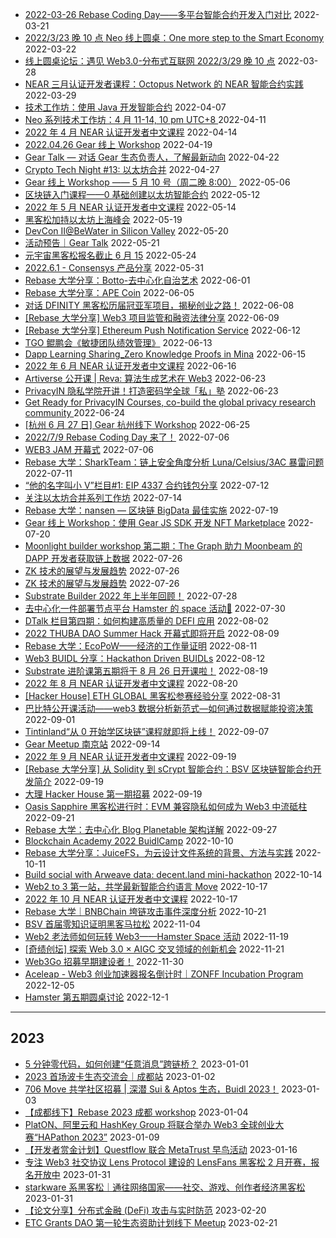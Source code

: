 - [2022-03-26 Rebase Coding Day——多平台智能合约开发入门对比](https://github.com/rebase-network/event-pool/issues/11) 2022-03-21
- [2022/3/23 晚 10 点 Neo 线上圆桌：One more step to the Smart Economy ](https://github.com/rebase-network/event-pool/issues/12) 2022-03-22
- [线上圆桌论坛：遇见 Web3.0-分布式互联网 2022/3/29 晚 10 点](https://github.com/rebase-network/event-pool/issues/13) 2022-03-28
- [NEAR 三月认证开发者课程：Octopus Network 的 NEAR 智能合约实践](https://github.com/rebase-network/event-pool/issues/14) 2022-03-29
- [技术工作坊：使用 Java 开发智能合约](https://github.com/rebase-network/event-pool/issues/15) 2022-04-07
- [Neo 系列技术工作坊：4 月 11-14, 10 pm UTC+8 ](https://github.com/rebase-network/event-pool/issues/16) 2022-04-11
- [2022 年 4 月 NEAR 认证开发者中文课程](https://github.com/rebase-network/event-pool/issues/17) 2022-04-14
- [2022.04.26 Gear 线上 Workshop](https://github.com/rebase-network/event-pool/issues/18) 2022-04-19
- [Gear Talk — 对话 Gear 生态负责人，了解最新动向](https://github.com/rebase-network/event-pool/issues/19) 2022-04-22
- [Crypto Tech Night #13: 以太坊合并](https://github.com/rebase-network/event-pool/issues/20) 2022-04-27
- [Gear 线上 Workshop —— 5 月 10 号（周二晚 8:00）](https://github.com/rebase-network/event-pool/issues/21) 2022-05-06
- [区块链入门课程——0 基础创建以太坊智能合约](https://github.com/rebase-network/event-pool/issues/22) 2022-05-12
- [2022 年 5 月 NEAR 认证开发者中文课程](https://github.com/rebase-network/event-pool/issues/23) 2022-05-14
- [黑客松加持以太坊上海峰会](https://github.com/rebase-network/event-pool/issues/24) 2022-05-19
- [DevCon II@BeWater in Silicon Valley](https://github.com/rebase-network/event-pool/issues/25) 2022-05-20
- [活动预告｜Gear Talk](https://github.com/rebase-network/event-pool/issues/26) 2022-05-21
- [元宇宙黑客松报名截止 6 月 15](https://github.com/rebase-network/event-pool/issues/27) 2022-05-24
- [2022.6.1 - Consensys 产品分享](https://github.com/rebase-network/event-pool/issues/28) 2022-05-31
- [Rebase 大学分享：Botto-去中心化自治艺术](https://github.com/rebase-network/event-pool/issues/30) 2022-06-01
- [Rebase 大学分享：APE Coin](https://github.com/rebase-network/event-pool/issues/31) 2022-06-05
- [对话 DFINITY 黑客松历届冠亚军项目，揭秘创业之路！](https://github.com/rebase-network/event-pool/issues/32) 2022-06-08
- [[Rebase 大学分享] Web3 项目监管和融资法律分享](https://github.com/rebase-network/event-pool/issues/33) 2022-06-09
- [[Rebase 大学分享] Ethereum Push Notification Service](https://github.com/rebase-network/event-pool/issues/34) 2022-06-12
- [TGO 鲲鹏会《敏捷团队绩效管理》](https://github.com/rebase-network/event-pool/issues/35) 2022-06-13
- [Dapp Learning Sharing_Zero Knowledge Proofs in Mina](https://github.com/rebase-network/event-pool/issues/36) 2022-06-15
- [2022 年 6 月 NEAR 认证开发者中文课程](https://github.com/rebase-network/event-pool/issues/37) 2022-06-16
- [Artiverse 公开课 | Reva: 算法生成艺术在 Web3](https://github.com/rebase-network/event-pool/issues/38) 2022-06-23
- [PrivacyIN 隐私学院开讲！打造密码学全球「私」塾](https://github.com/rebase-network/event-pool/issues/39) 2022-06-23
- [Get Ready for PrivacyIN Courses, co-build the global privacy research community ](https://github.com/rebase-network/event-pool/issues/40) 2022-06-24
- [[杭州 6 月 27 日] Gear 杭州线下 Workshop](https://github.com/rebase-network/event-pool/issues/41) 2022-06-25
- [2022/7/9 Rebase Coding Day 来了！](https://github.com/rebase-network/event-pool/issues/42) 2022-07-06
- [WEB3 JAM 开幕式](https://github.com/rebase-network/event-pool/issues/43) 2022-07-06
- [Rebase 大学：SharkTeam：链上安全角度分析 Luna/Celsius/3AC 暴雷问题](https://github.com/rebase-network/event-pool/issues/44) 2022-07-11
- [ “他的名字叫小 V”栏目#1: EIP 4337 合约钱包分享](https://github.com/rebase-network/event-pool/issues/45) 2022-07-12
- [关注以太坊合并系列工作坊](https://github.com/rebase-network/event-pool/issues/46) 2022-07-14
- [Rebase 大学：nansen — 区块链 BigData 最佳实施](https://github.com/rebase-network/event-pool/issues/47) 2022-07-19
- [Gear 线上 Workshop：使用 Gear JS SDK 开发 NFT Marketplace](https://github.com/rebase-network/event-pool/issues/48) 2022-07-20
- [Moonlight builder workshop 第二期：The Graph 助力 Moonbeam 的 DAPP 开发者获取链上数据](https://github.com/rebase-network/event-pool/issues/49) 2022-07-26
- [ZK 技术的展望与发展趋势](https://github.com/rebase-network/event-pool/issues/50) 2022-07-26
- [ZK 技术的展望与发展趋势](https://github.com/rebase-network/event-pool/issues/51) 2022-07-26
- [Substrate Builder 2022 年上半年回顾！](https://github.com/rebase-network/event-pool/issues/52) 2022-07-28
- [去中心化一件部署节点平台 Hamster 的 space 活动👏](https://github.com/rebase-network/event-pool/issues/53) 2022-07-30
- [DTalk 栏目第四期：如何构建高质量的 DEFI 应用](https://github.com/rebase-network/event-pool/issues/54) 2022-08-02
- [2022 THUBA DAO Summer Hack 开幕式即将开启](https://github.com/rebase-network/event-pool/issues/55) 2022-08-09
- [Rebase 大学：EcoPoW——经济的工作量证明](https://github.com/rebase-network/event-pool/issues/56) 2022-08-11
- [Web3 BUIDL 分享：Hackathon Driven BUIDLs](https://github.com/rebase-network/event-pool/issues/57) 2022-08-12
- [Substrate 进阶课第五期将于 8 月 26 日开课啦！](https://github.com/rebase-network/event-pool/issues/58) 2022-08-19
- [2022 年 8 月 NEAR 认证开发者中文课程](https://github.com/rebase-network/event-pool/issues/59) 2022-08-20
- [[Hacker House] ETH GLOBAL 黑客松参赛经验分享](https://github.com/rebase-network/event-pool/issues/60) 2022-08-31
- [巴比特公开课活动——web3 数据分析新范式—如何通过数据赋能投资决策](https://github.com/rebase-network/event-pool/issues/61) 2022-09-01
- [Tintinland“从 0 开始学区块链”课程就即将上线！](https://github.com/rebase-network/event-pool/issues/62) 2022-09-07
- [Gear Meetup 南京站](https://github.com/rebase-network/event-pool/issues/63) 2022-09-14
- [2022 年 9 月 NEAR 认证开发者中文课程](https://github.com/rebase-network/event-pool/issues/64) 2022-09-19
- [[Rebase 大学分享] 从 Solidity 到 sCrypt 智能合约：BSV 区块链智能合约开发简介](https://github.com/rebase-network/event-pool/issues/65) 2022-09-19
- [大理 Hacker House 第一期招募](https://github.com/rebase-network/event-pool/issues/66) 2022-09-19
- [Oasis Sapphire 黑客松进行时：EVM 兼容隐私如何成为 Web3 中流砥柱](https://github.com/rebase-network/event-pool/issues/67) 2022-09-21
- [Rebase 大学：去中心化 Blog Planetable 架构详解](https://github.com/rebase-network/event-pool/issues/68) 2022-09-27
- [Blockchain Academy 2022 BuidlCamp](https://github.com/rebase-network/event-pool/issues/69) 2022-10-10
- [Rebase 大学分享：JuiceFS，为云设计文件系统的背景、方法与实践](https://github.com/rebase-network/event-pool/issues/70) 2022-10-11
- [Build social with Arweave data: decent.land mini-hackathon](https://github.com/rebase-network/event-pool/issues/71) 2022-10-14
- [Web2 to 3 第一站，共学最新智能合约语言 Move](https://github.com/rebase-network/event-pool/issues/72) 2022-10-17
- [2022 年 10 月 NEAR 认证开发者中文课程](https://github.com/rebase-network/event-pool/issues/73) 2022-10-17
- [Rebase 大学｜BNBChain 垮链攻击事件深度分析](https://github.com/rebase-network/event-pool/issues/74) 2022-10-21
- [BSV 首届零知识证明黑客马拉松](https://github.com/rebase-network/event-pool/issues/75) 2022-11-04
- [Web2 老法师如何玩转 Web3——Hamster Space 活动](https://github.com/rebase-network/event-pool/issues/76) 2022-11-19
- [[奇绩创坛] 探索 Web 3.0 × AIGC 交叉领域的创新机会](https://github.com/rebase-network/event-pool/issues/77) 2022-11-21
- [Web3Go 招募早期建设者！](https://github.com/rebase-network/event-pool/issues/78) 2022-11-30
- [Aceleap - Web3 创业加速器报名倒计时｜ZONFF Incubation Program](https://github.com/rebase-network/event-pool/issues/79) 2022-12-05
- [Hamster 第五期圆桌讨论](https://github.com/rebase-network/event-pool/issues/80) 2022-12-1

---
## 2023

- [5 分钟零代码，如何创建“任意消息”跨链桥？](https://github.com/rebase-network/event-pool/issues/81) 2023-01-01
- [2023 首场波卡生态交流会｜成都站](https://github.com/rebase-network/event-pool/issues/82) 2023-01-02
- [706 Move 共学社区招募 | 深潜 Sui & Aptos 生态，Buidl 2023！](https://github.com/rebase-network/event-pool/issues/83) 2023-01-03
- [【成都线下】Rebase 2023 成都 workshop](https://github.com/rebase-network/event-pool/issues/84) 2023-01-04
- [PlatON、阿里云和 HashKey Group 将联合举办 Web3 全球创业大赛“HAPathon 2023”](https://github.com/rebase-network/event-pool/issues/85) 2023-01-09
- [【开发者赏金计划】Questflow 联合 MetaTrust 早鸟活动](https://github.com/rebase-network/event-pool/issues/86) 2023-01-16
- [专注 Web3 社交协议 Lens Protocol 建设的 LensFans 黑客松 2 月开赛，报名开放中](https://github.com/rebase-network/event-pool/issues/87) 2023-01-31
- [starkware 系黑客松｜通往网络国家——社交、游戏、创作者经济黑客松](https://github.com/rebase-network/event-pool/issues/88) 2023-01-31
- [【论文分享】分布式金融 (DeFi) 攻击与实时防范](https://github.com/rebase-network/event-pool/issues/90) 2023-02-20
- [ETC Grants DAO 第一轮生态资助计划线下 Meetup](https://github.com/rebase-network/event-pool/issues/91) 2023-02-21
